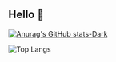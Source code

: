 ## Hello 👋

[![Anurag's GitHub stats-Dark](https://github-readme-stats.vercel.app/api?username=limys0713&show_icons=true&theme=dark#gh-dark-mode-only)](https://github.com/limys0713/github-readme-stats#gh-dark-mode-only)

![Top Langs](https://github-readme-stats.vercel.app/api/top-langs/?username=limys0713&langs_count=3&theme=dark#gh-dark-mode-only)
